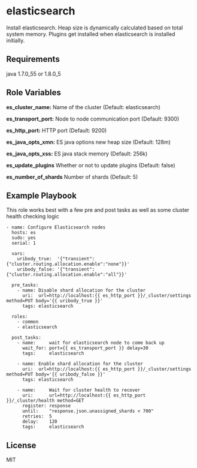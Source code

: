 elasticsearch
========

Install elasticsearch. Heap size is dynamically calculated based on total system memory. Plugins get installed when elasticsearch is installed initially.

Requirements
------------

java 1.7.0_55 or 1.8.0_5

Role Variables
--------------

**es_cluster_name:**    Name of the cluster (Default: elasticsearch)

**es_transport_port:**  Node to node communication port (Default: 9300)

**es_http_port:**       HTTP port (Default: 9200)

**es_java_opts_xmn:**   ES java options new heap size (Default: 128m)

**es_java_opts_xss:**   ES java stack memory (Default: 256k)

**es_update_plugins**   Whether or not to update plugins (Default: false)

**es_number_of_shards**  Number of shards (Default: 5)


Example Playbook
------------
This role works best with a few pre and post tasks as well as some cluster health checking logic

    - name: Configure Elasticsearch nodes
      hosts: es
      sudo: yes
      serial: 1

      vars:
        uribody_true:  '{"transient":{"cluster.routing.allocation.enable":"none"}}'
        uribody_false: '{"transient":{"cluster.routing.allocation.enable":"all"}}'

      pre_tasks:
        - name: Disable shard allocation for the cluster
          uri:  url=http://localhost:{{ es_http_port }}/_cluster/settings method=PUT body='{{ uribody_true }}'
          tags: elasticsearch

      roles:
        - common
        - elasticsearch

      post_tasks:
        - name:     wait for elasticsearch node to come back up
          wait_for: port={{ es_transport_port }} delay=30
          tags:     elasticsearch

        - name: Enable shard allocation for the cluster
          uri:  url=http://localhost:{{ es_http_port }}/_cluster/settings method=PUT body='{{ uribody_false }}'
          tags: elasticsearch

        - name:     Wait for cluster health to recover
          uri:      url=http://localhost:{{ es_http_port }}/_cluster/health method=GET
          register: response
          until:    "response.json.unassigned_shards < 700"
          retries:  5
          delay:    120
          tags:     elasticsearch

License
-------

MIT